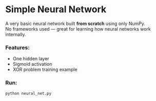 # Simple Neural Network

A very basic neural network built **from scratch** using only NumPy.  
No frameworks used — great for learning how neural networks work internally.

### Features:
- One hidden layer
- Sigmoid activation
- XOR problem training example

### Run:
```bash
python neural_net.py
